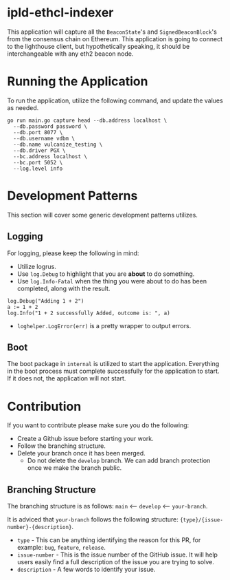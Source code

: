 # ipld-ethcl-indexer

This application will capture all the `BeaconState`'s and `SignedBeaconBlock`'s from the consensus chain on Ethereum. This application is going to connect to the lighthouse client, but hypothetically speaking, it should be interchangeable with any eth2 beacon node.

# Running the Application

To run the application, utilize the following command, and update the values as needed.

```
go run main.go capture head --db.address localhost \
  --db.password password \
  --db.port 8077 \
  --db.username vdbm \
  --db.name vulcanize_testing \
  --db.driver PGX \
  --bc.address localhost \
  --bc.port 5052 \
  --log.level info
```

# Development Patterns

This section will cover some generic development patterns utilizes.

## Logging

For logging, please keep the following in mind:

- Utilize logrus.
- Use `log.Debug` to highlight that you are **about** to do something.
- Use `log.Info-Fatal` when the thing you were about to do has been completed, along with the result.

```
log.Debug("Adding 1 + 2")
a := 1 + 2
log.Info("1 + 2 successfully Added, outcome is: ", a)
```

- `loghelper.LogError(err)` is a pretty wrapper to output errors.

## Boot

The boot package in `internal` is utilized to start the application. Everything in the boot process must complete successfully for the application to start. If it does not, the application will not start.

# Contribution

If you want to contribute please make sure you do the following:

- Create a Github issue before starting your work.
- Follow the branching structure.
- Delete your branch once it has been merged.
  - Do not delete the `develop` branch. We can add branch protection once we make the branch public.

## Branching Structure

The branching structure is as follows: `main` <-- `develop` <-- `your-branch`.

It is adviced that `your-branch` follows the following structure: `{type}/{issue-number}-{description}`.

- `type` - This can be anything identifying the reason for this PR, for example: `bug`, `feature`, `release`.
- `issue-number` - This is the issue number of the GitHub issue. It will help users easily find a full description of the issue you are trying to solve.
- `description` - A few words to identify your issue.
